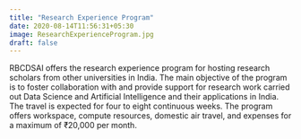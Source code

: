 ```yaml
---
title: "Research Experience Program"
date: 2020-08-14T11:56:31+05:30
image: ResearchExperienceProgram.jpg
draft: false
---
```

RBCDSAI offers the research experience program for hosting research scholars from other universities in India. The main objective of the program is to foster collaboration with and provide support for research work carried out Data Science and Artificial Intelligence and their applications in India. The travel is expected for four to eight continuous weeks. The program offers workspace, compute resources, domestic air travel, and expenses for a maximum of ₹20,000 per month.